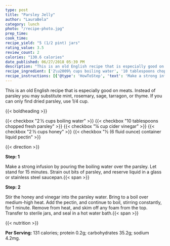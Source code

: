 ```yaml
---
type: post
title: "Parsley Jelly"
author: "LauraBela"
category: lunch
photo: "/recipe-photo.jpg"
prep_time: 
cook_time: 
recipe_yield: "5 (1/2 pint) jars"
rating_value: 3.5
review_count: 2
calories: "130.6 calories"
date_published: 06/27/2018 05:39 PM
description: "This is an old English recipe that is especially good on meats.  Instead of parsley you may substitute mint, rosemary, sage, tarragon, or thyme. If you can only find dried parsley, use 1/4 cup."
recipe_ingredient: ['2\u2009½ cups boiling water', '10 tablespoons chopped fresh parsley', '¼ cup cider vinegar', '2\u2009½ cups honey', '½ (6 fluid ounce) container liquid pectin']
recipe_instructions: [{'@type': 'HowToStep', 'text': 'Make a strong infusion by pouring the boiling water over the parsley. Let stand for 15 minutes. Strain out bits of parsley, and reserve liquid in a glass or stainless steel saucepan.\n'}, {'@type': 'HowToStep', 'text': 'Stir the honey and vinegar into the parsley water. Bring to a boil over medium-high heat. Add the pectin, and continue to boil, stirring constantly, for 1 minute. Remove from heat, and skim off any foam from the top. Transfer to sterile jars, and seal in a hot water bath.\n'}]
---
```


This is an old English recipe that is especially good on meats.  Instead of parsley you may substitute mint, rosemary, sage, tarragon, or thyme. If you can only find dried parsley, use 1/4 cup. 

{{< boldheading >}}

{{< checkbox "2 ½ cups boiling water" >}}
{{< checkbox "10 tablespoons chopped fresh parsley" >}}
{{< checkbox "¼ cup cider vinegar" >}}
{{< checkbox "2 ½ cups honey" >}}
{{< checkbox "½ (6 fluid ounce) container liquid pectin" >}}


{{< direction >}}

**Step: 1**

Make a strong infusion by pouring the boiling water over the parsley. Let stand for 15 minutes. Strain out bits of parsley, and reserve liquid in a glass or stainless steel saucepan.{{< span >}}

**Step: 2**

Stir the honey and vinegar into the parsley water. Bring to a boil over medium-high heat. Add the pectin, and continue to boil, stirring constantly, for 1 minute. Remove from heat, and skim off any foam from the top. Transfer to sterile jars, and seal in a hot water bath.{{< span >}}

{{< nutrition >}}

**Per Serving:** 131 calories; protein 0.2g; carbohydrates 35.2g; sodium 4.2mg.
